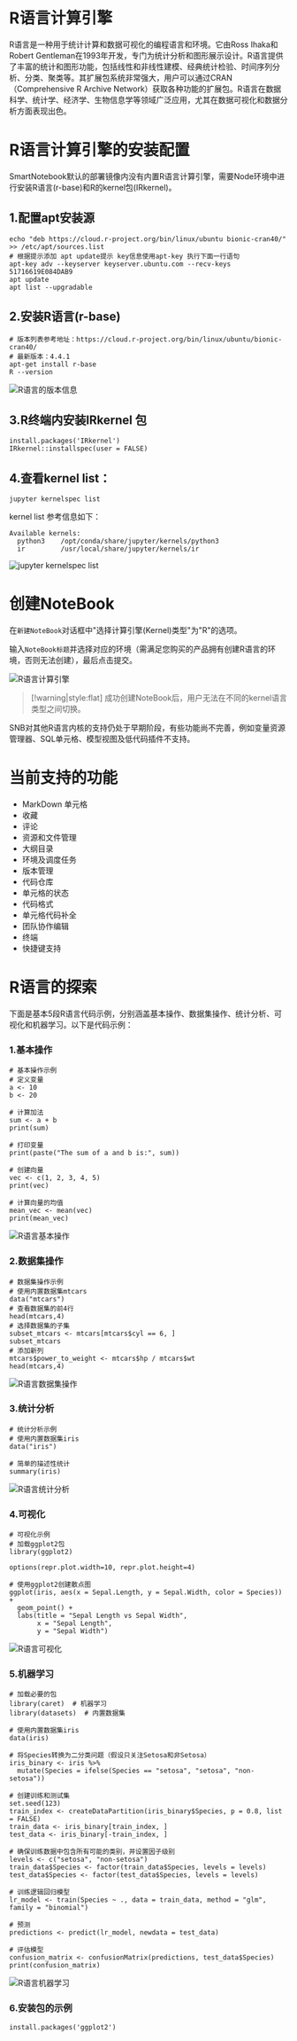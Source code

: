 # R语言计算引擎
R语言是一种用于统计计算和数据可视化的编程语言和环境。它由Ross Ihaka和Robert Gentleman在1993年开发，专门为统计分析和图形展示设计。R语言提供了丰富的统计和图形功能，包括线性和非线性建模、经典统计检验、时间序列分析、分类、聚类等。其扩展包系统非常强大，用户可以通过CRAN（Comprehensive R Archive Network）获取各种功能的扩展包。R语言在数据科学、统计学、经济学、生物信息学等领域广泛应用，尤其在数据可视化和数据分析方面表现出色。
# R语言计算引擎的安装配置
SmartNotebook默认的部署镜像内没有内置R语言计算引擎，需要Node环境中进行安装R语言(r-base)和R的kernel包(IRkernel)。
## 1.配置apt安装源
```
echo "deb https://cloud.r-project.org/bin/linux/ubuntu bionic-cran40/"  >> /etc/apt/sources.list
# 根据提示添加 apt update提示 key信息使用apt-key 执行下面一行语句
apt-key adv --keyserver keyserver.ubuntu.com --recv-keys 51716619E084DAB9
apt update
apt list --upgradable
```
## 2.安装R语言(r-base)
```
# 版本列表参考地址：https://cloud.r-project.org/bin/linux/ubuntu/bionic-cran40/
# 最新版本：4.4.1
apt-get install r-base
R --version
```
![R语言的版本信息](../images/d9316d62f4ae45cdae4a3e95b60a2a85222f6ec36162130611c82f18f2822311.png)  
## 3.R终端内安装IRkernel 包
```
install.packages('IRkernel')
IRkernel::installspec(user = FALSE)
```
## 4.查看kernel list：
```
jupyter kernelspec list
```
kernel list 参考信息如下：
``` 
Available kernels:
  python3    /opt/conda/share/jupyter/kernels/python3
  ir         /usr/local/share/jupyter/kernels/ir
```
![jupyter kernelspec list](../images/80647d7d4ee2a59406cb1a75de765cb25adae985a7570dc309588c7fdaa7c11c.png)  



# 创建NoteBook

在`新建NoteBook`对话框中"选择计算引擎(Kernel)类型"为"R"的选项。

输入`NoteBook标题`并选择对应的环境（需满足您购买的产品拥有创建R语言的环境，否则无法创建），最后点击提交。


![R语言计算引擎](../images/8fe0a6978a68550c8a9d05dbc9db60d30ec0739f51e8d83bacffa4c6bb52a6de.png)  



> [!warning|style:flat]
> 成功创建NoteBook后，用户无法在不同的kernel语言类型之间切换。

SNB对其他R语言内核的支持仍处于早期阶段，有些功能尚不完善，例如变量资源管理器、SQL单元格、模型视图及低代码插件不支持。

# 当前支持的功能

- MarkDown 单元格
- 收藏
- 评论
- 资源和文件管理
- 大纲目录
- 环境及调度任务
- 版本管理
- 代码仓库
- 单元格的状态
- 代码格式
- 单元格代码补全
- 团队协作编辑
- 终端
- 快捷键支持

# R语言的探索
下面是基本5段R语言代码示例，分别涵盖基本操作、数据集操作、统计分析、可视化和机器学习。以下是代码示例：

### 1.基本操作
```
# 基本操作示例
# 定义变量
a <- 10
b <- 20

# 计算加法
sum <- a + b
print(sum)

# 打印变量
print(paste("The sum of a and b is:", sum))

# 创建向量
vec <- c(1, 2, 3, 4, 5)
print(vec)

# 计算向量的均值
mean_vec <- mean(vec)
print(mean_vec)
```
![R语言基本操作](../images/6f82cc8fa0819f262f34043febce6c37e6d70cea081f916054e43836bb697b09.png)  

### 2.数据集操作
```
# 数据集操作示例
# 使用内置数据集mtcars
data("mtcars")
# 查看数据集的前4行
head(mtcars,4)
# 选择数据集的子集
subset_mtcars <- mtcars[mtcars$cyl == 6, ]
subset_mtcars
# 添加新列
mtcars$power_to_weight <- mtcars$hp / mtcars$wt
head(mtcars,4)
```
![R语言数据集操作](../images/80d09c43005ead2ceb5358c523fae65d7971385abd2c8111b0682f54aef15cac.png)  

### 3.统计分析
```
# 统计分析示例
# 使用内置数据集iris
data("iris")

# 简单的描述性统计
summary(iris)
```
![R语言统计分析](../images/a7dd8d51c7dcd4aa027beed450f998b87eec5d1e28a0d84601d9b394b2fab263.png)  

### 4.可视化
```
# 可视化示例
# 加载ggplot2包
library(ggplot2)

options(repr.plot.width=10, repr.plot.height=4)

# 使用ggplot2创建散点图
ggplot(iris, aes(x = Sepal.Length, y = Sepal.Width, color = Species)) +
  geom_point() +
  labs(title = "Sepal Length vs Sepal Width",
       x = "Sepal Length",
       y = "Sepal Width")
```
![R语言可视化](../images/38cc5ef18bcd98078be719f3fffe67145a0efabf8a17ad89f73c5c4f845ed513.png)  

### 5.机器学习
```
# 加载必要的包
library(caret)  # 机器学习
library(datasets)  # 内置数据集

# 使用内置数据集iris
data(iris)

# 将Species转换为二分类问题（假设只关注Setosa和非Setosa）
iris_binary <- iris %>%
  mutate(Species = ifelse(Species == "setosa", "setosa", "non-setosa"))

# 创建训练和测试集
set.seed(123)
train_index <- createDataPartition(iris_binary$Species, p = 0.8, list = FALSE)
train_data <- iris_binary[train_index, ]
test_data <- iris_binary[-train_index, ]

# 确保训练数据中包含所有可能的类别，并设置因子级别
levels <- c("setosa", "non-setosa")
train_data$Species <- factor(train_data$Species, levels = levels)
test_data$Species <- factor(test_data$Species, levels = levels)

# 训练逻辑回归模型
lr_model <- train(Species ~ ., data = train_data, method = "glm", family = "binomial")

# 预测
predictions <- predict(lr_model, newdata = test_data)

# 评估模型
confusion_matrix <- confusionMatrix(predictions, test_data$Species)
print(confusion_matrix)
```
![R语言机器学习](../images/a6368b472ca8bfdaa1afd7088bc3a5df1b194a32272b4b44ae8a43eaf204b96b.png)  

### 6.安装包的示例
```
install.packages('ggplot2')
```